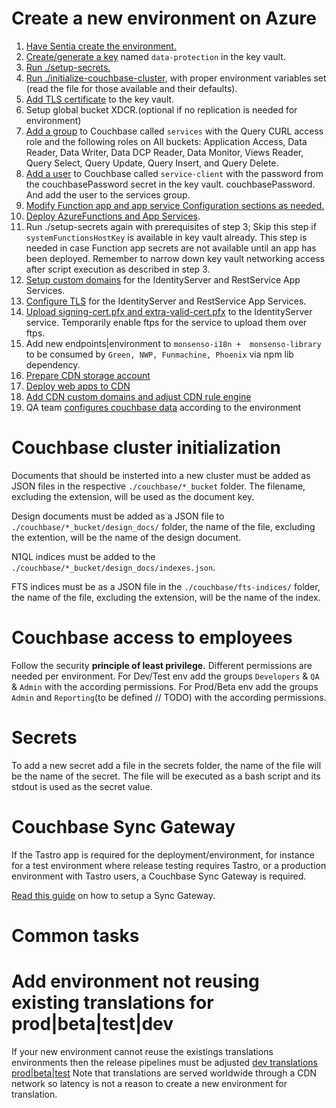 # Create a new environment on Azure

1. [Have Sentia create the environment.](docs/create-environment.md)
2. [Create/generate a key](docs/keyvault-key-generation.md) named `data-protection` in the key vault.
3. [Run ./setup-secrets.](docs/setup-secrets.md)
4. [Run ./initialize-couchbase-cluster](docs/initialize-couchbase-cluster.md), with proper environment variables set (read the file for
   those available and their defaults).
5. [Add TLS certificate](docs/add-tls-certificate.md) to the key vault.
6. Setup global bucket XDCR.(optional if no replication is needed for environment)
7. [Add a group](docs/couchbase-users-and-roles.md) to Couchbase called `services` with the
   Query CURL access role and the following
   roles on All buckets: Application Access, Data Reader, Data Writer, Data DCP Reader,
   Data Monitor, Views Reader, Query Select, Query Update, Query Insert, and Query Delete.
8. [Add a user](docs/couchbase-users-and-roles.md) to Couchbase called `service-client` with the
   password from the couchbasePassword secret in the key vault.
   couchbasePassword. And add the user to the services group.
9. [Modify Function app and app service Configuration sections as needed.](docs/app-service-configuration.md)
10. [Deploy AzureFunctions and App Services](docs/deploy-services.md).
11. Run ./setup-secrets again with prerequisites of step 3; Skip this step if `systemFunctionsHostKey` is available in key vault already. This step is needed in case Function app secrets are not available until an app has been deployed. Remember to narrow down key vault networking access after script execution as described in step 3.
12. [Setup custom domains](docs/setup-custom-domains.md) for the IdentityServer and RestService App Services.
13. [Configure TLS](docs/configure-tls.md) for the IdentityServer and RestService App Services.
14. [Upload signing-cert.pfx and extra-valid-cert.pfx](docs/upload-identityserver-certificates.md) to the IdentityServer service. Temporarily enable ftps for the service to upload them over ftps.
15. Add new endpoints|environment to `monsenso-i18n +  monsenso-library` to be consumed by
    `Green, NWP, Funmachine, Phoenix` via npm lib dependency.
16. [Prepare CDN storage account](docs/prepare-cdn-storage-account.md)
17. [Deploy web apps to CDN](docs/deploy-web-apps-to-cdn.md)
18. [Add CDN custom domains and adjust CDN rule engine](doc/../docs/add-cdn-custom-domains-adjust-rule-engine.md)
19. QA team [configures couchbase data](docs/configure-couchbase-data.md) according to the environment

# Couchbase cluster initialization

Documents that should be insterted into a new cluster must be added as JSON files in the
respective `./couchbase/*_bucket` folder. The filename, excluding the extension, will be used
as the document key.

Design documents must be added as a JSON file to `./couchbase/*_bucket/design_docs/` folder,
the name of the file, excluding the extention, will be the name of the design document.

N1QL indices must be added to the `./couchbase/*_bucket/design_docs/indexes.json`.

FTS indices must be as a JSON file in the `./couchbase/fts-indices/` folder, the name of the
file, excluding the extension, will be the name of the index.

# Couchbase access to employees

Follow the security **principle of least privilege.** Different permissions are needed per environment.
For Dev/Test env add the groups `Developers` & `QA` & `Admin` with the according permissions.
For Prod/Beta env add the groups `Admin` and `Reporting`(to be defined // TODO) with the according permissions.

# Secrets

To add a new secret add a file in the secrets folder, the name of the file will be the name of
the secret. The file will be executed as a bash script and its stdout is used as the secret
value.

# Couchbase Sync Gateway

If the Tastro app is required for the deployment/environment, for instance for a test environment
where release testing requires Tastro, or a production environment with Tastro users, a Couchbase
Sync Gateway is required.

[Read this guide](docs/sync-gateway.md) on how to setup a Sync Gateway.

# Common tasks

# Add environment not reusing existing translations for prod|beta|test|dev

If your new environment cannot reuse the existings translations environments 
then the release pipelines must be adjusted [dev translations](https://dev.azure.com/monsenso/Clients/_release?definitionId=24&view=mine&_a=releases) [prod|beta|test](https://dev.azure.com/monsenso/Clients/_release?definitionId=24&view=mine&_a=releases)
Note that translations are served worldwide through a CDN network so latency is not a reason
to create a new environment for translation.